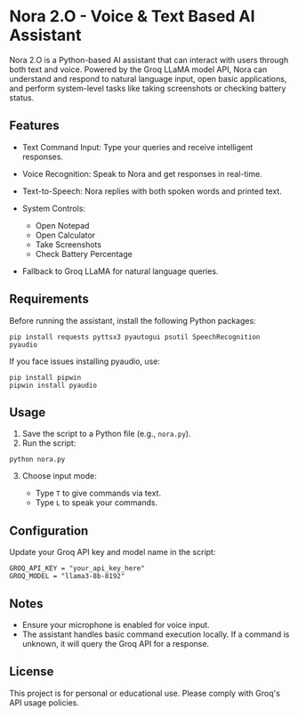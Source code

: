 # Nora 2.O - Voice & Text Based AI Assistant

Nora 2.O is a Python-based AI assistant that can interact with users through both text and voice. Powered by the Groq LLaMA model API, Nora can understand and respond to natural language input, open basic applications, and perform system-level tasks like taking screenshots or checking battery status.

## Features

* Text Command Input: Type your queries and receive intelligent responses.
* Voice Recognition: Speak to Nora and get responses in real-time.
* Text-to-Speech: Nora replies with both spoken words and printed text.
* System Controls:

  * Open Notepad
  * Open Calculator
  * Take Screenshots
  * Check Battery Percentage
* Fallback to Groq LLaMA for natural language queries.

## Requirements

Before running the assistant, install the following Python packages:

```
pip install requests pyttsx3 pyautogui psutil SpeechRecognition pyaudio
```

If you face issues installing pyaudio, use:

```
pip install pipwin
pipwin install pyaudio
```

## Usage

1. Save the script to a Python file (e.g., `nora.py`).
2. Run the script:

```
python nora.py
```

3. Choose input mode:

   * Type `T` to give commands via text.
   * Type `L` to speak your commands.

## Configuration

Update your Groq API key and model name in the script:

```
GROQ_API_KEY = "your_api_key_here"
GROQ_MODEL = "llama3-8b-8192"
```

## Notes

* Ensure your microphone is enabled for voice input.
* The assistant handles basic command execution locally. If a command is unknown, it will query the Groq API for a response.

## License

This project is for personal or educational use. Please comply with Groq's API usage policies.


